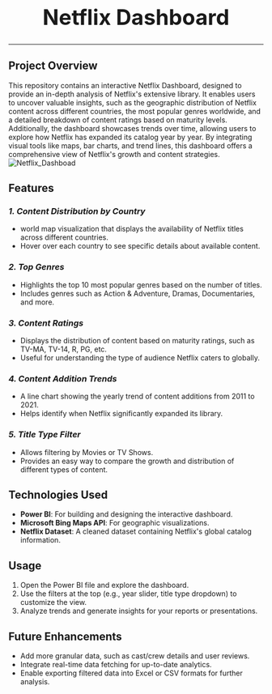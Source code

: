 <div align= "center">
<h1 style="font-size: 3em;">Netflix Dashboard</h1>
</div>

---

## **Project Overview**
This repository contains an interactive Netflix Dashboard, designed to provide an in-depth analysis of Netflix's extensive library. 
It enables users to uncover valuable insights, such as the geographic distribution of Netflix content across different countries, the most popular genres worldwide,
and a detailed breakdown of content ratings based on maturity levels. Additionally, the dashboard showcases trends over time, 
allowing users to explore how Netflix has expanded its catalog year by year. By integrating visual tools like maps, bar charts, and trend lines, 
this dashboard offers a comprehensive view of Netflix's growth and content strategies.
![Netflix_Dashboad](https://github.com/user-attachments/assets/a266149f-ce1e-4c3d-90a8-036704c79b13)


## **Features**
### **_1. Content Distribution by Country_**
-  world map visualization that displays the availability of Netflix titles across different countries.
-  Hover over each country to see specific details about available content.
### **_2. Top Genres_**
-  Highlights the top 10 most popular genres based on the number of titles.
-  Includes genres such as Action & Adventure, Dramas, Documentaries, and more.
### **_3. Content Ratings_**
-  Displays the distribution of content based on maturity ratings, such as TV-MA, TV-14, R, PG, etc.
-  Useful for understanding the type of audience Netflix caters to globally.
### **_4. Content Addition Trends_**
-  A line chart showing the yearly trend of content additions from 2011 to 2021.
-  Helps identify when Netflix significantly expanded its library.
### **_5. Title Type Filter_**
-  Allows filtering by Movies or TV Shows.
-  Provides an easy way to compare the growth and distribution of different types of content.

## **Technologies Used**
- **Power BI**: For building and designing the interactive dashboard.
- **Microsoft Bing Maps API**: For geographic visualizations.
- **Netflix Dataset**: A cleaned dataset containing Netflix's global catalog information.

## **Usage**
1. Open the Power BI file and explore the dashboard.
2. Use the filters at the top (e.g., year slider, title type dropdown) to customize the view.
3. Analyze trends and generate insights for your reports or presentations.

## **Future Enhancements**
- Add more granular data, such as cast/crew details and user reviews.
- Integrate real-time data fetching for up-to-date analytics.
- Enable exporting filtered data into Excel or CSV formats for further analysis.

